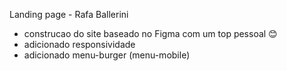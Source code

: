 Landing page - Rafa Ballerini

- construcao do site baseado no Figma com um top pessoal 😊
- adicionado responsividade
- adicionado menu-burger (menu-mobile)

